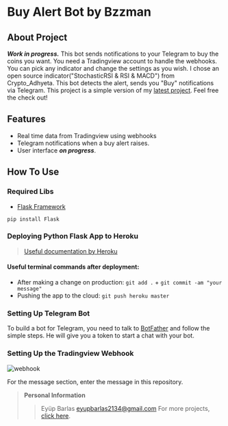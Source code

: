 # Buy Alert Bot by Bzzman

## About Project
  ***Work in progress.*** This bot sends notifications to your Telegram to buy the coins you want. You need a Tradingview account to handle the webhooks. You can pick any indicator and change the settings as you wish. I chose an open source indicator("StochasticRSI & RSI & MACD") from Crypto_Adhyeta. This bot detects the alert, sends you "Buy" notifications via Telegram. This project is a simple version of my [latest project](https://github.com/eyupbarlas/Crypto-Trading-Bot-with-Tradingview-Binance-Heroku-and-Telegram). Feel free the check out!
  
## Features
* Real time data from Tradingview using webhooks
* Telegram notifications when a buy alert raises.
* User interface ***on progress***.

## How To Use
### Required Libs
* [Flask Framework](https://flask.palletsprojects.com/en/2.0.x/ "Python Flask")
```
pip install Flask
```
### Deploying Python Flask App to Heroku
> [Useful documentation by Heroku](https://devcenter.heroku.com/articles/getting-started-with-python "python app deployment")
#### Useful terminal commands after deployment:
* After making a change on production: `git add .` + `git commit -am "your message"`
* Pushing the app to the cloud: `git push heroku master`

### Setting Up Telegram Bot
To build a bot for Telegram, you need to talk to [BotFather](https://telegram.me/botfather "BotFather") and follow the simple steps. He will give you a token to start a chat with your bot. 

### Setting Up the Tradingview Webhook
![webhook](https://user-images.githubusercontent.com/72407947/131344141-d93e9c13-dcd3-4a4b-84c4-5d207deae9ec.jpg)

For the message section, enter the message in this repository.


> **Personal Information**
> 
>> Eyüp Barlas  eyupbarlas2134@gmail.com
>> For more projects, [click here](https://github.com/eyupbarlas "my repos").
